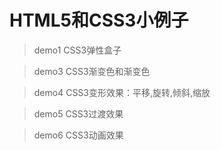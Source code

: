 # HTML5和CSS3小例子
> demo1 CSS3弹性盒子

> demo3 CSS3渐变色和渐变色


> demo4 CSS3变形效果：平移,旋转,倾斜,缩放


> demo5 CSS3过渡效果


> demo6 CSS3动画效果